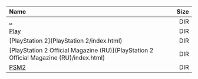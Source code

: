 |Name|Size|
|:---|---:|
|[..](../index.html)|DIR|
|[Play](Play/index.html)|DIR|
|[PlayStation 2](PlayStation 2/index.html)|DIR|
|[PlayStation 2 Official Magazine (RU)](PlayStation 2 Official Magazine (RU)/index.html)|DIR|
|[PSM2](PSM2/index.html)|DIR|
